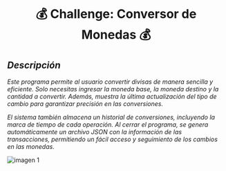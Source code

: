 <h1 align="center">💰 Challenge: Conversor de Monedas 💰</h1>

<h2><em>Descripción</em></h2>

<p><em>
Este programa permite al usuario convertir divisas de manera sencilla y eficiente. Solo necesitas ingresar la moneda base, la moneda destino y la cantidad a convertir. Además, muestra la última actualización del tipo de cambio para garantizar precisión en las conversiones.

El sistema también almacena un historial de conversiones, incluyendo la marca de tiempo de cada operación. Al cerrar el programa, se genera automáticamente un archivo JSON con la información de las transacciones, permitiendo un fácil acceso y seguimiento de los cambios en las monedas.
</em></p>

![imagen 1](https://github.com/user-attachments/assets/88dd636c-3dd5-4e7e-a6e6-c096b772478e)

